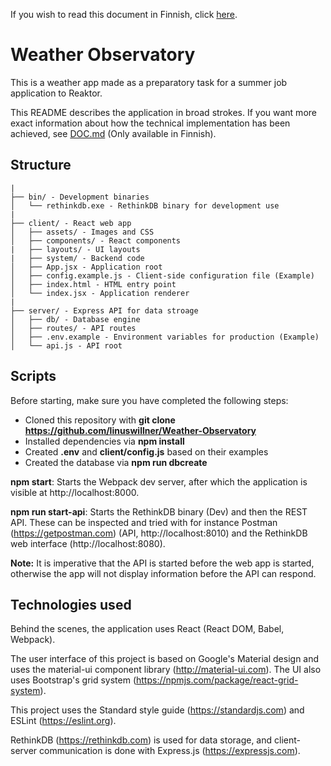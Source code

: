 If you wish to read this document in Finnish, click [here](README_FI.md).

# Weather Observatory

This is a weather app made as a preparatory task for a summer job application to Reaktor.

This README describes the application in broad strokes. If you want more exact information about how the technical implementation has been achieved, see [DOC.md](DOC.md) (Only available in Finnish).

## Structure

```
|
├── bin/ - Development binaries
│   └── rethinkdb.exe - RethinkDB binary for development use
|
├── client/ - React web app
│   ├── assets/ - Images and CSS
│   ├── components/ - React components
|   ├── layouts/ - UI layouts
|   ├── system/ - Backend code
│   ├── App.jsx - Application root
│   ├── config.example.js - Client-side configuration file (Example)
│   ├── index.html - HTML entry point
│   └── index.jsx - Application renderer
|
├── server/ - Express API for data stroage
│   ├── db/ - Database engine
│   ├── routes/ - API routes
│   ├── .env.example - Environment variables for production (Example)
│   └── api.js - API root
```

## Scripts

Before starting, make sure you have completed the following steps:

- Cloned this repository with **git clone https://github.com/linuswillner/Weather-Observatory**
- Installed dependencies via **npm install**
- Created **.env** and **client/config.js** based on their examples
- Created the database via **npm run dbcreate**

**npm start**: Starts the Webpack dev server, after which the application is visible at http://localhost:8000.

**npm run start-api**: Starts the RethinkDB binary (Dev) and then the REST API. These can be inspected and tried with for instance Postman (https://getpostman.com) (API, http://localhost:8010) and the RethinkDB web interface (http://localhost:8080).

**Note:** It is imperative that the API is started before the web app is started, otherwise the app will not display information before the API can respond.

## Technologies used

Behind the scenes, the application uses React (React DOM, Babel, Webpack).

The user interface of this project is based on Google's Material design and uses the material-ui component library (http://material-ui.com). The UI also uses Bootstrap's grid system (https://npmjs.com/package/react-grid-system).

This project uses the Standard style guide (https://standardjs.com) and ESLint (https://eslint.org).

RethinkDB (https://rethinkdb.com) is used for data storage, and client-server communication is done with Express.js (https://expressjs.com).
